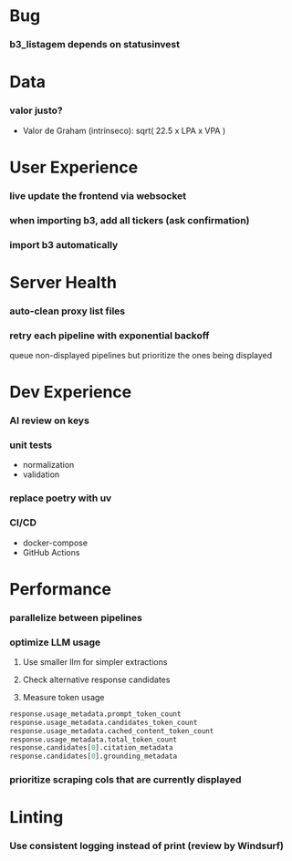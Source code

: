 # Bug

### b3_listagem depends on statusinvest

# Data

### valor justo?
- Valor de Graham (intrínseco): sqrt( 22.5 x LPA x VPA )

# User Experience

### live update the frontend via websocket

### when importing b3, add all tickers (ask confirmation)

### import b3 automatically

# Server Health

### auto-clean proxy list files

### retry each pipeline with exponential backoff

queue non-displayed pipelines but prioritize the ones being displayed

# Dev Experience

### AI review on keys

### unit tests
- normalization
- validation

### replace poetry with uv

### CI/CD
- docker-compose
- GitHub Actions

# Performance

### parallelize between pipelines

### optimize LLM usage

1. Use smaller llm for simpler extractions

2. Check alternative response candidates

3. Measure token usage

```python
response.usage_metadata.prompt_token_count
response.usage_metadata.candidates_token_count
response.usage_metadata.cached_content_token_count
response.usage_metadata.total_token_count
response.candidates[0].citation_metadata
response.candidates[0].grounding_metadata
```

### prioritize scraping cols that are currently displayed

# Linting

### Use consistent logging instead of print (review by Windsurf)

